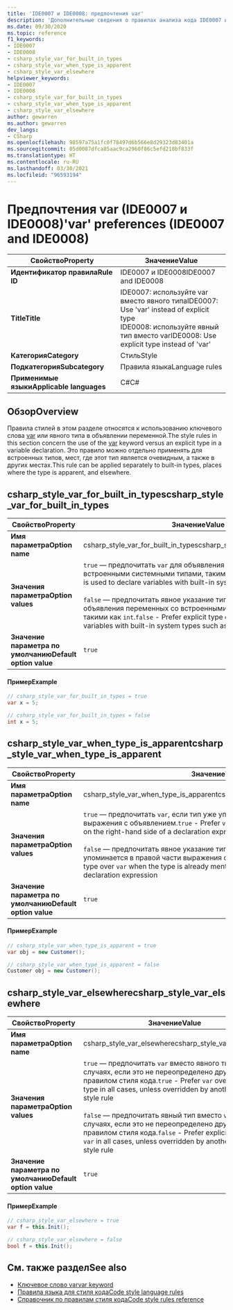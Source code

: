 ```yaml
---
title: 'IDE0007 и IDE0008: предпочтения var'
description: 'Дополнительные сведения о правилах анализа кода IDE0007 и IDE0008: предпочтения var'
ms.date: 09/30/2020
ms.topic: reference
f1_keywords:
- IDE0007
- IDE0008
- csharp_style_var_for_built_in_types
- csharp_style_var_when_type_is_apparent
- csharp_style_var_elsewhere
helpviewer_keywords:
- IDE0007
- IDE0008
- csharp_style_var_for_built_in_types
- csharp_style_var_when_type_is_apparent
- csharp_style_var_elsewhere
author: gewarren
ms.author: gewarren
dev_langs:
- CSharp
ms.openlocfilehash: 98597a75a1fc0f78497d6b566e8d29323d83401a
ms.sourcegitcommit: 05d0087dfca85aac9ca2960f86c5efd218bf833f
ms.translationtype: HT
ms.contentlocale: ru-RU
ms.lasthandoff: 03/30/2021
ms.locfileid: "96593194"
---
```

# <a name="var-preferences-ide0007-and-ide0008"></a><span data-ttu-id="5aeba-103">Предпочтения var (IDE0007 и IDE0008)</span><span class="sxs-lookup"><span data-stu-id="5aeba-103">'var' preferences (IDE0007 and IDE0008)</span></span>

|<span data-ttu-id="5aeba-104">Свойство</span><span class="sxs-lookup"><span data-stu-id="5aeba-104">Property</span></span>|<span data-ttu-id="5aeba-105">Значение</span><span class="sxs-lookup"><span data-stu-id="5aeba-105">Value</span></span>|
|-|-|
| <span data-ttu-id="5aeba-106">**Идентификатор правила**</span><span class="sxs-lookup"><span data-stu-id="5aeba-106">**Rule ID**</span></span> | <span data-ttu-id="5aeba-107">IDE0007 и IDE0008</span><span class="sxs-lookup"><span data-stu-id="5aeba-107">IDE0007 and IDE0008</span></span> |
| <span data-ttu-id="5aeba-108">**Title**</span><span class="sxs-lookup"><span data-stu-id="5aeba-108">**Title**</span></span> | <span data-ttu-id="5aeba-109">IDE0007: используйте var вместо явного типа</span><span class="sxs-lookup"><span data-stu-id="5aeba-109">IDE0007: Use 'var' instead of explicit type</span></span><br/> <span data-ttu-id="5aeba-110">IDE0008: используйте явный тип вместо var</span><span class="sxs-lookup"><span data-stu-id="5aeba-110">IDE0008: Use explicit type instead of 'var'</span></span> |
| <span data-ttu-id="5aeba-111">**Категория**</span><span class="sxs-lookup"><span data-stu-id="5aeba-111">**Category**</span></span> | <span data-ttu-id="5aeba-112">Стиль</span><span class="sxs-lookup"><span data-stu-id="5aeba-112">Style</span></span> |
| <span data-ttu-id="5aeba-113">**Подкатегория**</span><span class="sxs-lookup"><span data-stu-id="5aeba-113">**Subcategory**</span></span> | <span data-ttu-id="5aeba-114">Правила языка</span><span class="sxs-lookup"><span data-stu-id="5aeba-114">Language rules</span></span> |
| <span data-ttu-id="5aeba-115">**Применимые языки**</span><span class="sxs-lookup"><span data-stu-id="5aeba-115">**Applicable languages**</span></span> | <span data-ttu-id="5aeba-116">C#</span><span class="sxs-lookup"><span data-stu-id="5aeba-116">C#</span></span> |

## <a name="overview"></a><span data-ttu-id="5aeba-117">Обзор</span><span class="sxs-lookup"><span data-stu-id="5aeba-117">Overview</span></span>

<span data-ttu-id="5aeba-118">Правила стилей в этом разделе относятся к использованию ключевого слова [var](../../../csharp/language-reference/keywords/var.md) или явного типа в объявлении переменной.</span><span class="sxs-lookup"><span data-stu-id="5aeba-118">The style rules in this section concern the use of the [var](../../../csharp/language-reference/keywords/var.md) keyword versus an explicit type in a variable declaration.</span></span> <span data-ttu-id="5aeba-119">Это правило можно отдельно применять для встроенных типов, мест, где этот тип является очевидным, а также в других местах.</span><span class="sxs-lookup"><span data-stu-id="5aeba-119">This rule can be applied separately to built-in types, places where the type is apparent, and elsewhere.</span></span>

## <a name="csharp_style_var_for_built_in_types"></a><span data-ttu-id="5aeba-120">csharp_style_var_for_built_in_types</span><span class="sxs-lookup"><span data-stu-id="5aeba-120">csharp_style_var_for_built_in_types</span></span>

|<span data-ttu-id="5aeba-121">Свойство</span><span class="sxs-lookup"><span data-stu-id="5aeba-121">Property</span></span>|<span data-ttu-id="5aeba-122">Значение</span><span class="sxs-lookup"><span data-stu-id="5aeba-122">Value</span></span>|
|-|-|
| <span data-ttu-id="5aeba-123">**Имя параметра**</span><span class="sxs-lookup"><span data-stu-id="5aeba-123">**Option name**</span></span> | <span data-ttu-id="5aeba-124">csharp_style_var_for_built_in_types</span><span class="sxs-lookup"><span data-stu-id="5aeba-124">csharp_style_var_for_built_in_types</span></span> |
| <span data-ttu-id="5aeba-125">**Значения параметра**</span><span class="sxs-lookup"><span data-stu-id="5aeba-125">**Option values**</span></span> | <span data-ttu-id="5aeba-126">`true` — предпочитать `var` для объявления переменных со встроенными системными типами, такими как `int`.</span><span class="sxs-lookup"><span data-stu-id="5aeba-126">`true` - Prefer `var` is used to declare variables with built-in system types such as `int`</span></span><br /><br /><span data-ttu-id="5aeba-127">`false` — предпочитать явное указание типа вместо `var` для объявления переменных со встроенными системными типами, такими как `int`.</span><span class="sxs-lookup"><span data-stu-id="5aeba-127">`false` - Prefer explicit type over `var` to declare variables with built-in system types such as `int`</span></span> |
| <span data-ttu-id="5aeba-128">**Значение параметра по умолчанию**</span><span class="sxs-lookup"><span data-stu-id="5aeba-128">**Default option value**</span></span> | `true` |

#### <a name="example"></a><span data-ttu-id="5aeba-129">Пример</span><span class="sxs-lookup"><span data-stu-id="5aeba-129">Example</span></span>

```csharp
// csharp_style_var_for_built_in_types = true
var x = 5;

// csharp_style_var_for_built_in_types = false
int x = 5;
```

## <a name="csharp_style_var_when_type_is_apparent"></a><span data-ttu-id="5aeba-130">csharp_style_var_when_type_is_apparent</span><span class="sxs-lookup"><span data-stu-id="5aeba-130">csharp_style_var_when_type_is_apparent</span></span>

|<span data-ttu-id="5aeba-131">Свойство</span><span class="sxs-lookup"><span data-stu-id="5aeba-131">Property</span></span>|<span data-ttu-id="5aeba-132">Значение</span><span class="sxs-lookup"><span data-stu-id="5aeba-132">Value</span></span>|
|-|-|
| <span data-ttu-id="5aeba-133">**Имя параметра**</span><span class="sxs-lookup"><span data-stu-id="5aeba-133">**Option name**</span></span> | <span data-ttu-id="5aeba-134">csharp_style_var_when_type_is_apparent</span><span class="sxs-lookup"><span data-stu-id="5aeba-134">csharp_style_var_when_type_is_apparent</span></span> |
| <span data-ttu-id="5aeba-135">**Значения параметра**</span><span class="sxs-lookup"><span data-stu-id="5aeba-135">**Option values**</span></span> | <span data-ttu-id="5aeba-136">`true` — предпочитать `var`, если тип уже упоминается в правой части выражения с объявлением.</span><span class="sxs-lookup"><span data-stu-id="5aeba-136">`true` - Prefer `var` when the type is already mentioned on the right-hand side of a declaration expression</span></span><br /><br /><span data-ttu-id="5aeba-137">`false` — предпочитать явное указание типа вместо `var`, если тип уже упоминается в правой части выражения с объявлением.</span><span class="sxs-lookup"><span data-stu-id="5aeba-137">`false` - Prefer explicit type over `var` when the type is already mentioned on the right-hand side of a declaration expression</span></span> |
| <span data-ttu-id="5aeba-138">**Значение параметра по умолчанию**</span><span class="sxs-lookup"><span data-stu-id="5aeba-138">**Default option value**</span></span> | `true` |

#### <a name="example"></a><span data-ttu-id="5aeba-139">Пример</span><span class="sxs-lookup"><span data-stu-id="5aeba-139">Example</span></span>

```csharp
// csharp_style_var_when_type_is_apparent = true
var obj = new Customer();

// csharp_style_var_when_type_is_apparent = false
Customer obj = new Customer();
```

## <a name="csharp_style_var_elsewhere"></a><span data-ttu-id="5aeba-140">csharp_style_var_elsewhere</span><span class="sxs-lookup"><span data-stu-id="5aeba-140">csharp_style_var_elsewhere</span></span>

|<span data-ttu-id="5aeba-141">Свойство</span><span class="sxs-lookup"><span data-stu-id="5aeba-141">Property</span></span>|<span data-ttu-id="5aeba-142">Значение</span><span class="sxs-lookup"><span data-stu-id="5aeba-142">Value</span></span>|
|-|-|
| <span data-ttu-id="5aeba-143">**Имя параметра**</span><span class="sxs-lookup"><span data-stu-id="5aeba-143">**Option name**</span></span> | <span data-ttu-id="5aeba-144">csharp_style_var_elsewhere</span><span class="sxs-lookup"><span data-stu-id="5aeba-144">csharp_style_var_elsewhere</span></span> |
| <span data-ttu-id="5aeba-145">**Значения параметра**</span><span class="sxs-lookup"><span data-stu-id="5aeba-145">**Option values**</span></span> | <span data-ttu-id="5aeba-146">`true` — предпочитать `var` вместо явного типа во всех случаях, если это не переопределено другим правилом стиля кода.</span><span class="sxs-lookup"><span data-stu-id="5aeba-146">`true` - Prefer `var` over explicit type in all cases, unless overridden by another code style rule</span></span><br /><br /><span data-ttu-id="5aeba-147">`false` — предпочитать явный тип вместо `var` во всех случаях, если это не переопределено другим правилом стиля кода.</span><span class="sxs-lookup"><span data-stu-id="5aeba-147">`false` - Prefer explicit type over `var` in all cases, unless overridden by another code style rule</span></span> |
| <span data-ttu-id="5aeba-148">**Значение параметра по умолчанию**</span><span class="sxs-lookup"><span data-stu-id="5aeba-148">**Default option value**</span></span> | `true` |

#### <a name="example"></a><span data-ttu-id="5aeba-149">Пример</span><span class="sxs-lookup"><span data-stu-id="5aeba-149">Example</span></span>

```csharp
// csharp_style_var_elsewhere = true
var f = this.Init();

// csharp_style_var_elsewhere = false
bool f = this.Init();
```

## <a name="see-also"></a><span data-ttu-id="5aeba-150">См. также раздел</span><span class="sxs-lookup"><span data-stu-id="5aeba-150">See also</span></span>

- [<span data-ttu-id="5aeba-151">Ключевое слово var</span><span class="sxs-lookup"><span data-stu-id="5aeba-151">var keyword</span></span>](../../../csharp/language-reference/keywords/var.md)
- [<span data-ttu-id="5aeba-152">Правила языка для стиля кода</span><span class="sxs-lookup"><span data-stu-id="5aeba-152">Code style language rules</span></span>](language-rules.md)
- [<span data-ttu-id="5aeba-153">Справочник по правилам стиля кода</span><span class="sxs-lookup"><span data-stu-id="5aeba-153">Code style rules reference</span></span>](index.md)
